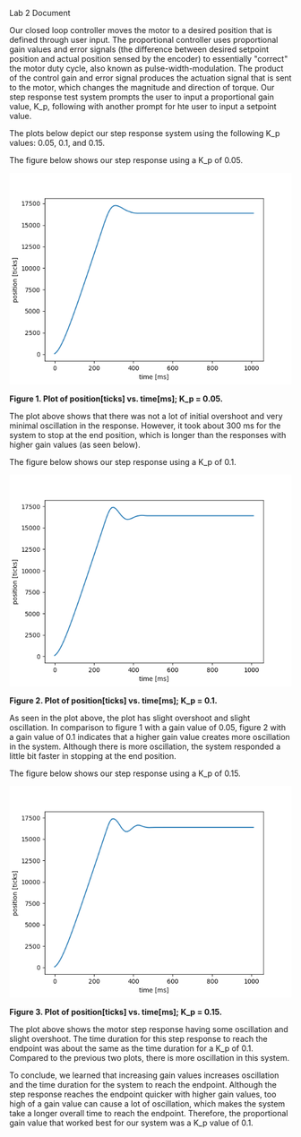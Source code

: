 Lab 2 Document

Our closed loop controller moves the motor to a desired position that is defined through user input.
The proportional controller uses proportional gain values and error signals (the difference between
desired setpoint position and actual position sensed by the encoder) to essentially "correct" the motor duty cycle,
also known as pulse-width-modulation. The product of the control gain and error signal produces the actuation 
signal that is sent to the motor, which changes the magnitude and direction of torque. Our step response test 
system prompts the user to input a proportional gain value, K_p, following with another prompt for hte user to input 
a setpoint value.

The plots below depict our step response system using the following K_p values: 0.05, 0.1, and 0.15.

The figure below shows our step response using a K_p of 0.05.

![alt text](K_p_0.05.png)

**Figure 1. Plot of position[ticks] vs. time[ms]; K_p = 0.05.**

The plot above shows that there was not a lot of initial overshoot and very minimal oscillation in the response. 
However, it took about 300 ms for the system to stop at the end position, which is longer than the 
responses with higher gain values (as seen below).

The figure below shows our step response using a K_p of 0.1.

![alt text](K_p_0.1.png)

**Figure 2. Plot of position[ticks] vs. time[ms]; K_p = 0.1.**

As seen in the plot above, the plot has slight overshoot and slight oscillation. In comparison to figure 1 with a gain
value of 0.05, figure 2 with a gain value of 0.1 indicates that a higher gain value creates more oscillation in the system. 
Although there is more oscillation, the system responded a little bit faster in stopping at the end position.

The figure below shows our step response using a K_p of 0.15.

![alt text](K_p_0.15.png)

**Figure 3. Plot of position[ticks] vs. time[ms]; K_p = 0.15.**

The plot above shows the motor step response having some oscillation and slight overshoot. The time duration for this step 
response to reach the endpoint was about the same as the time duration for a K_p of 0.1. Compared to the previous two plots,
there is more oscillation in this system.


To conclude, we learned that increasing gain values increases oscillation and the time duration for the system to reach the endpoint. Although the 
step response reaches the endpoint quicker with higher gain values, too high of a gain value can cause a lot of oscillation, which makes the system 
take a longer overall time to reach the endpoint. Therefore, the proportional gain value that worked best for our system was a K_p value of 0.1.